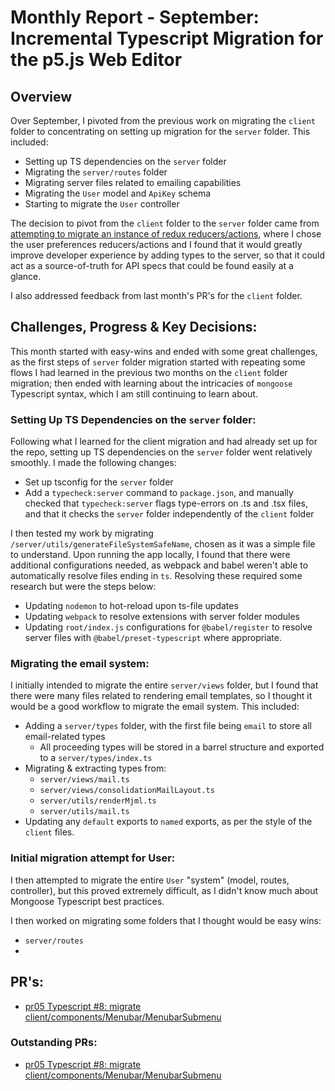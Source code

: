 # Monthly Report - September: Incremental Typescript Migration for the p5.js Web Editor

## Overview

Over September, I pivoted from the previous work on migrating the `client` folder to concentrating on setting up migration for the `server` folder. This included:

- Setting up TS dependencies on the `server` folder
- Migrating the `server/routes` folder
- Migrating server files related to emailing capabilities
- Migrating the `User` model and `ApiKey` schema
- Starting to migrate the `User` controller

The decision to pivot from the `client` folder to the `server` folder came from [attempting to migrate an instance of redux reducers/actions](<(https://github.com/processing/p5.js-web-editor/pull/3633)>), where I chose the user preferences reducers/actions and I found that it would greatly improve developer experience by adding types to the server, so that it could act as a source-of-truth for API specs that could be found easily at a glance.

I also addressed feedback from last month's PR's for the `client` folder.

## Challenges, Progress & Key Decisions:

This month started with easy-wins and ended with some great challenges, as the first steps of `server` folder migration started with repeating some flows I had learned in the previous two months on the `client` folder migration; then ended with learning about the intricacies of `mongoose` Typescript syntax, which I am still continuing to learn about.

### Setting Up TS Dependencies on the `server` folder:

Following what I learned for the client migration and had already set up for the repo, setting up TS dependencies on the `server` folder went relatively smoothly. I made the following changes:

- Set up tsconfig for the `server` folder
- Add a `typecheck:server` command to `package.json`, and manually checked that `typecheck:server` flags type-errors on .ts and .tsx files, and that it checks the `server` folder independently of the `client` folder

I then tested my work by migrating `/server/utils/generateFileSystemSafeName`, chosen as it was a simple file to understand. Upon running the app locally, I found that there were additional configurations needed, as webpack and babel weren't able to automatically resolve files ending in `ts`. Resolving these required some research but were the steps below:

- Updating `nodemon` to hot-reload upon ts-file updates
- Updating `webpack` to resolve extensions with server folder modules
- Updating `root/index.js` configurations for `@babel/register` to resolve server files with `@babel/preset-typescript` where appropriate.

### Migrating the email system:

I initially intended to migrate the entire `server/views` folder, but I found that there were many files related to rendering email templates, so I thought it would be a good workflow to migrate the email system. This included:

- Adding a `server/types` folder, with the first file being `email` to store all email-related types
  - All proceeding types will be stored in a barrel structure and exported to a `server/types/index.ts`
- Migrating & extracting types from:
  - `server/views/mail.ts`
  - `server/views/consolidationMailLayout.ts`
  - `server/utils/renderMjml.ts`
  - `server/utils/mail.ts`
- Updating any `default` exports to `named` exports, as per the style of the `client` files.

### Initial migration attempt for User:

I then attempted to migrate the entire `User` "system" (model, routes, controller), but this proved extremely difficult, as I didn't know much about Mongoose Typescript best practices.

I then worked on migrating some folders that I thought would be easy wins:

- `server/routes`
-

## PR's:

- [pr05 Typescript #8: migrate client/components/Menubar/MenubarSubmenu](https://github.com/processing/p5.js-web-editor/pull/3623)

### Outstanding PRs:

- [pr05 Typescript #8: migrate client/components/Menubar/MenubarSubmenu](https://github.com/processing/p5.js-web-editor/pull/3623)
